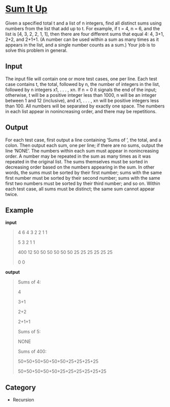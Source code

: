 # [Sum It Up](https://vjudge.net/problem/UVA-574/origin) 
Given a specified total t and a list of n integers, find all distinct sums using numbers from the list that
add up to t. For example, if t = 4, n = 6, and the list is [4, 3, 2, 2, 1, 1], then there are four different
sums that equal 4: 4, 3+1, 2+2, and 2+1+1. (A number can be used within a sum as many times as it
appears in the list, and a single number counts as a sum.) Your job is to solve this problem in general.

## Input
The input file will contain one or more test cases, one per line. Each test case contains t, the total,
followed by n, the number of integers in the list, followed by n integers x1, . . . , xn. If n = 0 it signals
the end of the input; otherwise, t will be a positive integer less than 1000, n will be an integer between 1
and 12 (inclusive), and x1, . . . , xn will be positive integers less than 100. All numbers will be separated
by exactly one space. The numbers in each list appear in nonincreasing order, and there may be
repetitions.

## Output
For each test case, first output a line containing ‘Sums of ’, the total, and a colon. Then output each
sum, one per line; if there are no sums, output the line ‘NONE’. The numbers within each sum must
appear in nonincreasing order. A number may be repeated in the sum as many times as it was repeated
in the original list. The sums themselves must be sorted in decreasing order based on the numbers
appearing in the sum. In other words, the sums must be sorted by their first number; sums with the
same first number must be sorted by their second number; sums with the same first two numbers must
be sorted by their third number; and so on. Within each test case, all sums must be distinct; the same
sum cannot appear twice.

## Example
**input**
> 4 6 4 3 2 2 1 1
> 
> 5 3 2 1 1
> 
> 400 12 50 50 50 50 50 50 25 25 25 25 25 25
>
> 0 0

**output**
> Sums of 4:
> 
> 4
> 
> 3+1
> 
> 2+2
> 
> 2+1+1
> 
> Sums of 5:
> 
> NONE
> 
> Sums of 400:
> 
> 50+50+50+50+50+50+25+25+25+25
> 
> 50+50+50+50+50+25+25+25+25+25+25


## Category
* Recursion
